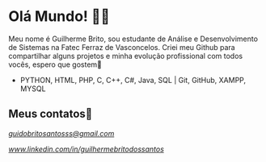 # Olá Mundo! 👋😀

Meu nome é Guilherme Brito, sou estudante de Análise e Desenvolvimento de Sistemas na Fatec Ferraz de Vasconcelos. Criei meu Github para compartilhar alguns projetos e minha evolução profissional com todos vocês, espero que gostem🤗
- PYTHON, HTML, PHP, C, C++, C#, Java, SQL | Git, GitHub, XAMPP, MYSQL

## Meus contatos📧
*guidobritosantosss@gmail.com*

*www.linkedin.com/in/guilhermebritodossantos*
